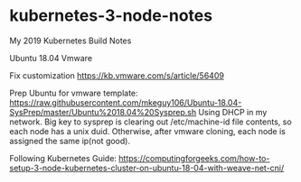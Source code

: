 # kubernetes-3-node-notes
My 2019 Kubernetes Build Notes

Ubuntu 18.04
Vmware

Fix customization
https://kb.vmware.com/s/article/56409

Prep Ubuntu for vmware template:
https://raw.githubusercontent.com/mkeguy106/Ubuntu-18.04-SysPrep/master/Ubuntu%2018.04%20Sysprep.sh
Using DHCP in my network.  Big key to sysprep is clearing out /etc/machine-id file contents, so each node has a unix duid. Otherwise, after vmware cloning, each node is assigned the same ip(not good).

Following Kubernetes Guide:
https://computingforgeeks.com/how-to-setup-3-node-kubernetes-cluster-on-ubuntu-18-04-with-weave-net-cni/

